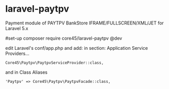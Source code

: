 # laravel-paytpv
Payment module of PAYTPV BankStore IFRAME/FULLSCREEN/XML/JET for Laravel 5.x

#set-up
composer require core45/laravel-paytpv @dev

edit Laravel's conf/app.php and add:
in section:
Application Service Providers...

	Core45\Paytpv\PaytpvServiceProvider::class,

and in Class Aliases

	'Paytpv' => Core45\Paytpv\PaytpvFacade::class,
